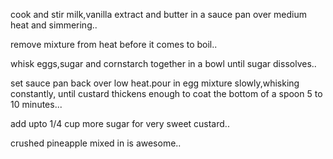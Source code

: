 cook and stir milk,vanilla extract and butter in a sauce pan over medium heat and simmering..

remove mixture from heat before it comes to boil..

whisk eggs,sugar and cornstarch together in a bowl until sugar dissolves..

set sauce pan back over low heat.pour in egg mixture slowly,whisking constantly, until custard thickens enough to coat the bottom of a spoon 5 to 10 minutes...

add upto 1/4 cup more sugar for very sweet custard..

crushed pineapple mixed in is awesome..